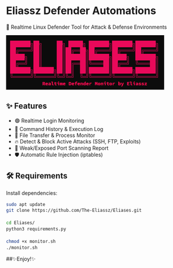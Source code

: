 # Eliassz Defender Automations

🎯 Realtime Linux Defender Tool for Attack & Defense Environments

![banner](https://github.com/The-Eliassz/Eliases/blob/main/banner.png)

## ✨ Features
- 🟢 Realtime Login Monitoring
- 📜 Command History & Execution Log
- 🧠 File Transfer & Process Monitor
- 🔥 Detect & Block Active Attacks (SSH, FTP, Exploits)
- 🚨 Weak/Exposed Port Scanning Report
- 🛡️ Automatic Rule Injection (iptables)

## 🛠️ Requirements

Install dependencies:
```bash
sudo apt update
git clone https://github.com/The-Eliassz/Eliases.git

cd Eliases/
python3 requirements.py

chmod +x monitor.sh
./monitor.sh

````
##✨Enjoy!✨
